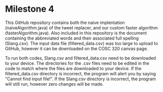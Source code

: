 # Milestone 4

This GitHub repository contains both the naive implentation (naiveAlgorithm.java) of the tweet replacer, and our custom faster algorithm (fasterAlgorithm.java). Also included in this repository is the document containing the abbreviated words and their associated full spelling (Slang.csv). The input data file (filtered_data.csv) was too large to upload to GitHub, however it can be downloaded on the COSC 320 canvas page.

To run both codes, Slang.csv and filtered_data.csv need to be downloaded to your device. The directories for the .csv files need to be edited in the code to match where the files are downloaded to your device. If the filtered_data.csv directory is incorrect, the program will alert you by saying "Cannot find input file!". If the Slang.csv directory is incorrect, the program will still run, however zero changes will be made.
